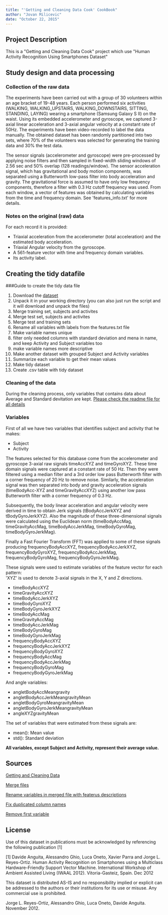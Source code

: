 ```yaml
---
title: "'Getting and Cleaning Data Cook' CookBook"
author: "Jovan Milicevic"
date: "October 22, 2015"
---
```


## Project Description

This is a "Getting and Cleaning Data Cook" project which use "Human Activity Recognition Using Smartphones Dataset"


## Study design and data processing

### Collection of the raw data
The experiments have been carried out with a group of 30 volunteers within an age bracket of 19-48 years. Each person performed six activities (WALKING, WALKING_UPSTAIRS, WALKING_DOWNSTAIRS, SITTING, STANDING, LAYING) wearing a smartphone (Samsung Galaxy S II) on the waist. Using its embedded accelerometer and gyroscope, we captured 3-axial linear acceleration and 3-axial angular velocity at a constant rate of 50Hz. The experiments have been video-recorded to label the data manually. The obtained dataset has been randomly partitioned into two sets, where 70% of the volunteers was selected for generating the training data and 30% the test data. 

The sensor signals (accelerometer and gyroscope) were pre-processed by applying noise filters and then sampled in fixed-width sliding windows of 2.56 sec and 50% overlap (128 readings/window). The sensor acceleration signal, which has gravitational and body motion components, was separated using a Butterworth low-pass filter into body acceleration and gravity. The gravitational force is assumed to have only low frequency components, therefore a filter with 0.3 Hz cutoff frequency was used. From each window, a vector of features was obtained by calculating variables from the time and frequency domain. See 'features_info.txt' for more details. 

### Notes on the original (raw) data 
For each record it is provided:
- Triaxial acceleration from the accelerometer (total acceleration) and the estimated body acceleration.
- Triaxial Angular velocity from the gyroscope. 
- A 561-feature vector with time and frequency domain variables. 
- Its activity label. 

## Creating the tidy datafile

###Guide to create the tidy data file
1. Download the [dataset](https://d396qusza40orc.cloudfront.net/getdata%2Fprojectfiles%2FUCI%20HAR%20Dataset.zip)
2. Unpack it in your working directory (you can also just run the script and it will download and unpack the files)
3. Merge training set, subjects and activites
4. Merge test set, subjects and activites
5. Merge test and training sets
6. Rename all variables with labels from the features.txt file
7. Make variable names unique
8. filter only needed columns with standard deviation and mena in name, and keep Activity and Subject variables too
9. make variable names more descriptive
10. Make another dataset with grouped Subject and Activity variables
11. Summarize each variable to get their mean values
12. Make tidy dataset
13. Create .csv table with tidy dataset

### Cleaning of the data
During the cleaning process, only variables that contains data about Average and Standard devitation are kept. [Please check the readme file for all details](https://github.com/jovan-kaywa/c_datascience_getdata/blob/master/README.md)

### Variables

First of all we have two variables that identifies subject and activity that he makes:
- Subject
- Activity

The features selected for this database come from the accelerometer and gyroscope 3-axial raw signals timeAccXYZ and timeGyroXYZ. These time domain signals were captured at a constant rate of 50 Hz. Then they were filtered using a median filter and a 3rd order low pass Butterworth filter with a corner frequency of 20 Hz to remove noise. Similarly, the acceleration signal was then separated into body and gravity acceleration signals (timeBodyAcc-XYZ and timeGravityAccXYZ) using another low pass Butterworth filter with a corner frequency of 0.3 Hz. 

Subsequently, the body linear acceleration and angular velocity were derived in time to obtain Jerk signals (tBodyAccJerkXYZ and tBodyGyroJerkXYZ). Also the magnitude of these three-dimensional signals were calculated using the Euclidean norm (timeBodyAccMag, timeGravityAccMag, timeBodyAccJerkMag, timeBodyGyroMag, timeBodyGyroJerkMag). 

Finally a Fast Fourier Transform (FFT) was applied to some of these signals producing frequencyBodyAccXYZ, frequencyBodyAccJerkXYZ, frequencyBodyGyroXYZ, frequencyBodyAccJerkMag, frequencyBodyGyroMag, frequencyBodyGyroJerkMag. 

These signals were used to estimate variables of the feature vector for each pattern:  
'XYZ' is used to denote 3-axial signals in the X, Y and Z directions.

- timeBodyAccXYZ
- timeGravityAccXYZ
- timeBodyAccJerkXYZ
- timeBodyGyroXYZ
- timeBodyGyroJerkXYZ
- timeBodyAccMag
- timeGravityAccMag
- timeBodyAccJerkMag
- timeBodyGyroMag
- timeBodyGyroJerkMag
- frequencyBodyAccXYZ
- frequencyBodyAccJerkXYZ
- frequencyBodyGyroXYZ
- frequencyBodyAccMag
- frequencyBodyAccJerkMag
- frequencyBodyGyroMag
- frequencyBodyGyroJerkMag

And angle variables:
- angletBodyAccMeangravity
- angletBodyAccJerkMeangravityMean
- angletBodyGyroMeangravityMean
- angletBodyGyroJerkMeangravityMean
- angleXYZgravityMean

The set of variables that were estimated from these signals are: 

- mean(): Mean value
- std(): Standard deviation

**All variables, except Subject and Activity, represent their average value.**

## Sources
[Getting and Cleaning Data](https://www.coursera.org/course/getdata)

[Merge files](https://class.coursera.org/getdata-033/forum/thread?thread_id=141)

[Rename variables in merged file with featerus descriptions](http://stackoverflow.com/questions/25468003/rename-columns-from-external-file-in-r)

[Fix duplicated column names](http://stackoverflow.com/questions/28549045/dplyr-select-error-found-duplicated-column-name)

[Remove first variable](http://www.cookbook-r.com/Manipulating_data/Adding_and_removing_columns_from_a_data_frame/)

## License
Use of this dataset in publications must be acknowledged by referencing the following publication [1] 

[1] Davide Anguita, Alessandro Ghio, Luca Oneto, Xavier Parra and Jorge L. Reyes-Ortiz. Human Activity Recognition on Smartphones using a Multiclass Hardware-Friendly Support Vector Machine. International Workshop of Ambient Assisted Living (IWAAL 2012). Vitoria-Gasteiz, Spain. Dec 2012

This dataset is distributed AS-IS and no responsibility implied or explicit can be addressed to the authors or their institutions for its use or misuse. Any commercial use is prohibited.

Jorge L. Reyes-Ortiz, Alessandro Ghio, Luca Oneto, Davide Anguita. November 2012.